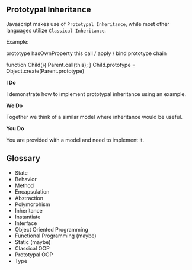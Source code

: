 ## Prototypal Inheritance

Javascript makes use of `Prototypal Inheritance`, while most other languages utilize `Classical Inheritance`.

Example:

prototype
hasOwnProperty
this
call / apply / bind
prototype chain

function Child(){
  Parent.call(this);
}
Child.prototype = Object.create(Parent.prototype)

**I Do**

I demonstrate how to implement prototypal inheritance using an example.

**We Do**

Together we think of a similar model where inheritance would be useful.

**You Do**

You are provided with a model and need to implement it.

## Glossary

- State
- Behavior
- Method
- Encapsulation
- Abstraction
- Polymorphism
- Inheritance
- Instantiate
- Interface
- Object Oriented Programming
- Functional Programming (maybe)
- Static (maybe)
- Classical OOP
- Prototypal OOP
- Type
